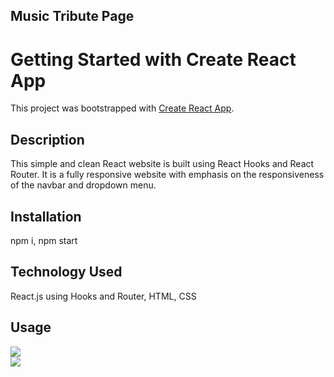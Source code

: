 ## Music Tribute Page

# Getting Started with Create React App

This project was bootstrapped with [Create React App](https://github.com/facebook/create-react-app).

## Description

This simple and clean React website is built using React Hooks and React Router. It is a fully responsive website with emphasis on the responsiveness of the navbar and dropdown menu. 

## Installation

npm i, npm start

## Technology Used

React.js using Hooks and Router, HTML, CSS


## Usage
<img src= "https://github.com/jessicaano92/react_mock_lizcoopermusic/blob/main/public/images/screenshot1.png?raw=true">
<br>
<img src="https://github.com/jessicaano92/react_mock_lizcoopermusic/blob/main/public/images/screenshot2.png?raw=true">
